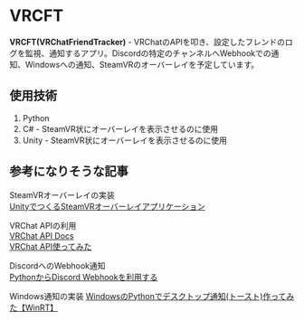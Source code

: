 # VRCFT
**VRCFT(VRChatFriendTracker)** - VRChatのAPIを叩き、設定したフレンドのログを監視、通知するアプリ。Discordの特定のチャンネルへWebhookでの通知、Windowsへの通知、SteamVRのオーバーレイを予定しています。

## 使用技術
1. Python  
2. C# - SteamVR状にオーバーレイを表示させるのに使用
3. Unity - SteamVR状にオーバーレイを表示させるのに使用

## 参考になりそうな記事

SteamVRオーバーレイの実装  
[UnityでつくるSteamVRオーバーレイアプリケーション](https://zenn.dev/kurohuku/books/a082c5728cc1f6/viewer/introduction)  

VRChat APIの利用  
[VRChat API Docs](https://vrchatapi.github.io/)  
[VRChat API使ってみた](https://qiita.com/Bulgent/items/a4fc7f901b8f3cec7423)  

DiscordへのWebhook通知  
[PythonからDiscord Webhookを利用する](https://zenn.dev/karaage0703/articles/926f18ba04e093)  

Windows通知の実装
[WindowsのPythonでデスクトップ通知(トースト)作ってみた【WinRT】](https://qiita.com/relu/items/51e89f2346b5fd7ed49d)